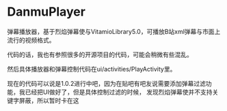 # DanmuPlayer
弹幕播放器，基于烈焰弹幕使与VitamioLibrary5.0，可播放B站xml弹幕与市面上流行的视频格式。

代码的话，我也有参照很多的开源项目的代码，可能会稍微有些混乱。

然后具体播放器和弹幕控制代码在ui/activities/PlayActivity里。

现在的代码可以说是1.0.2进行中吧，因为在贴吧有吧友说需要添加弹幕过滤功能，我已经把UI做好了，但是具体控制过滤的时候，
发现烈焰弹幕使并不支持关键字屏蔽，所以暂时卡在这
